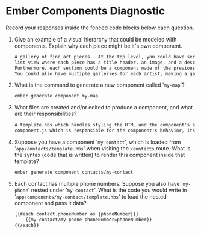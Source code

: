 # Ember Components Diagnostic

Record your responses inside the fenced code blocks below each question.

1.  Give an example of a visual hierarchy that could be modeled with components. Explain why each piece might be it's own component.

    ```md
    A gallery of fine art pieces.  At the top level, you could have sections, i.e., sculptures, portraits, still-lifes.  Further down, each section could have a
    list view where each piece has a title header, an image, and a description.  Each title header, image container, and description box could be its own component.  
    Furthermore, each section could be a component made of the previous subcomponents (which would all probably be on the top level because of how generic they are).
    You could also have multiple galleries for each artist, making a gallery itself another component of components of components.
    ```

1.  What is the command to generate a new component called '`my-map`'?

    ```sh
    ember generate component my-map
    ```

1.  What files are created and/or edited to produce a component, and what are their responsibilities?

    ```md
    A template.hbs which handles styling the HTML and the component's structure/UI layer and a
    component.js which is responsible for the component's behavior, its actions, its state, and data-binding.
    ```

1.  Suppose you have a component '`my-contact`', which is loaded from
    '`app/contacts/template.hbs`' when visiting the `/contacts` route. What is
    the syntax (code that is written) to render this component inside that template?

    ```html
    ember generate component contacts/my-contact
    ```

1.  Each contact has multiple phone numbers. Suppose you also have '`my-phone`'
    nested under '`my-contact`'. What is the code you would write in
    '`app/components/my-contact/template.hbs`' to load the nested component and
    pass it data?

    ```html
    {{#each contact.phoneNumber as |phoneNumber|}}
        {{my-contact/my-phone phoneNumber=phoneNumber}}
    {{/each}}
    ```
